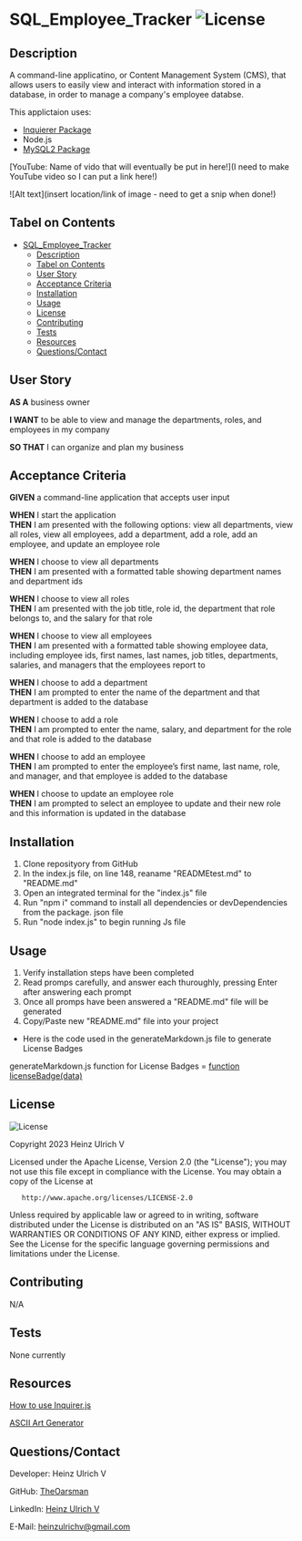 # SQL_Employee_Tracker ![License](https://img.shields.io/badge/License-Apache%202.0-blue.svg)

## Description

A command-line applicatino, or Content Management System (CMS), that allows users to easily view and interact with information stored in a database, in order to manage a company's employee databse.

This applictaion uses:

- [Inquierer Package](https://www.npmjs.com/package/inquirer/v/8.2.4)
- Node.js
- [MySQL2 Package](https://www.npmjs.com/package/mysql2)

[YouTube: Name of vido that will eventually be put in here!](I need to make YouTube video so I can put a link here!)

![Alt text](insert location/link of image - need to get a snip when done!)

## Tabel on Contents

- [SQL_Employee_Tracker ](#sql_employee_tracker---)
  - [Description](#description)
  - [Tabel on Contents](#tabel-on-contents)
  - [User Story](#user-story)
  - [Acceptance Criteria](#acceptance-criteria)
  - [Installation](#installation)
  - [Usage](#usage)
  - [License](#license)
  - [Contributing](#contributing)
  - [Tests](#tests)
  - [Resources](#resources)
  - [Questions/Contact](#questionscontact)

## User Story

**AS A** business owner <br>

**I WANT** to be able to view and manage the departments, roles, and employees in my company <br>

**SO THAT** I can organize and plan my business

## Acceptance Criteria

**GIVEN** a command-line application that accepts user input

**WHEN** I start the application <br>
**THEN** I am presented with the following options: view all departments, view all roles, view all employees, add a department, add a role, add an employee, and update an employee role

**WHEN** I choose to view all departments <br>
**THEN** I am presented with a formatted table showing department names and department ids

**WHEN** I choose to view all roles <br>
**THEN** I am presented with the job title, role id, the department that role belongs to, and the salary for that role

**WHEN** I choose to view all employees <br>
**THEN** I am presented with a formatted table showing employee data, including employee ids, first names, last names, job titles, departments, salaries, and managers that the employees report to

**WHEN** I choose to add a department <br>
**THEN** I am prompted to enter the name of the department and that department is added to the database

**WHEN** I choose to add a role <br>
**THEN** I am prompted to enter the name, salary, and department for the role and that role is added to the database

**WHEN** I choose to add an employee <br>
**THEN** I am prompted to enter the employee’s first name, last name, role, and manager, and that employee is added to the database

**WHEN** I choose to update an employee role <br>
**THEN** I am prompted to select an employee to update and their new role and this information is updated in the database

## Installation

1. Clone reposityory from GitHub
2. In the index.js file, on line 148, reaname "READMEtest.md" to "README.md"
3. Open an integrated terminal for the "index.js" file
4. Run "npm i" command to install all dependencies or devDependencies from the package. json file
5. Run "node index.js" to begin running Js file

## Usage

1. Verify installation steps have been completed
2. Read promps carefully, and answer each thuroughly, pressing Enter after answering each prompt
3. Once all promps have been answered a "README.md" file will be generated
4. Copy/Paste new "README.md" file into your project

- Here is the code used in the generateMarkdown.js file to generate License Badges

generateMarkdown.js function for License Badges =
[function licenseBadge(data)](https://github.com/TheOarsman/README-Generator/blob/3eca79a8bfa63ae587d0ee5f459b5adc3a14d5e2/utils/generateMarkdown.js#L2-L24)

## License

![License](https://img.shields.io/badge/License-Apache%202.0-blue.svg)

Copyright 2023 Heinz Ulrich V

Licensed under the Apache License, Version 2.0 (the "License");
you may not use this file except in compliance with the License.
You may obtain a copy of the License at

       http://www.apache.org/licenses/LICENSE-2.0

Unless required by applicable law or agreed to in writing, software
distributed under the License is distributed on an "AS IS" BASIS,
WITHOUT WARRANTIES OR CONDITIONS OF ANY KIND, either express or implied.
See the License for the specific language governing permissions and
limitations under the License.

## Contributing

N/A

## Tests

None currently

## Resources

[How to use Inquirer.js](https://javascript.plainenglish.io/how-to-inquirer-js-c10a4e05ef1f)

[ASCII Art Generator](https://www.asciiart.eu/text-to-ascii-art)

## Questions/Contact

Developer: Heinz Ulrich V

GitHub: [TheOarsman](https://www.github.com/TheOarsman)

LinkedIn: [Heinz Ulrich V](https://www.linkedin.com/in/heinz-ulrich-v-3a3486a0/)

E-Mail: <heinzulrichv@gmail.com>
